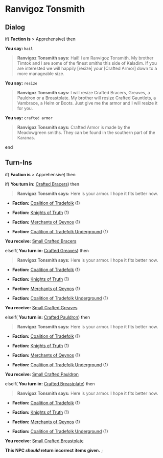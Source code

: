 # Ranvigoz Tonsmith


## Dialog

if( **Faction is** > Apprehensive) then


**You say:** `hail`




>**Ranvigoz Tonsmith says:** Hail! I am Ranvigoz Tonsmith. My brother Timtok and I are some of the finest smiths this side of Kaladim. If you are interested we will happily [resize] your [Crafted Armor] down to a more manageable size.


**You say:** `resize`




>**Ranvigoz Tonsmith says:** I will resize Crafted Bracers, Greaves, a Pauldron or a Breastplate. My brother will resize Crafted Gauntlets, a Vambrace, a Helm or Boots. Just give me the armor and I will resize it for you.


**You say:** `crafted armor`




>**Ranvigoz Tonsmith says:** Crafted Armor is made by the Meadowgreen smiths. They can be found in the southern part of the Karanas.

end

## Turn-Ins




if( **Faction is** > Apprehensive) then


if( **You turn in:** [Crafted Bracers](/item/4177)) then



>**Ranvigoz Tonsmith says:** Here is your armor. I hope it fits better now.



* __Faction:__ [Coalition of Tradefolk](/faction/229) (1)



* __Faction:__ [Knights of Truth](/faction/281) (1)



* __Faction:__ [Merchants of Qeynos](/faction/291) (1)



* __Faction:__ [Coalition of Tradefolk Underground](/faction/336) (1)



 **You receive:**  [Small Crafted Bracers](/item/4185) 


elseif( **You turn in:** [Crafted Greaves](/item/4179)) then



>**Ranvigoz Tonsmith says:** Here is your armor. I hope it fits better now.



* __Faction:__ [Coalition of Tradefolk](/faction/229) (1)



* __Faction:__ [Knights of Truth](/faction/281) (1)



* __Faction:__ [Merchants of Qeynos](/faction/291) (1)



* __Faction:__ [Coalition of Tradefolk Underground](/faction/336) (1)



 **You receive:**  [Small Crafted Greaves](/item/4187) 


elseif( **You turn in:** [Crafted Pauldron](/item/4175)) then



>**Ranvigoz Tonsmith says:** Here is your armor. I hope it fits better now.



* __Faction:__ [Coalition of Tradefolk](/faction/229) (1)



* __Faction:__ [Knights of Truth](/faction/281) (1)



* __Faction:__ [Merchants of Qeynos](/faction/291) (1)



* __Faction:__ [Coalition of Tradefolk Underground](/faction/336) (1)



 **You receive:**  [Small Crafted Pauldron](/item/4183) 


elseif( **You turn in:** [Crafted Breastplate](/item/4174)) then



>**Ranvigoz Tonsmith says:** Here is your armor. I hope it fits better now.



* __Faction:__ [Coalition of Tradefolk](/faction/229) (1)



* __Faction:__ [Knights of Truth](/faction/281) (1)



* __Faction:__ [Merchants of Qeynos](/faction/291) (1)



* __Faction:__ [Coalition of Tradefolk Underground](/faction/336) (1)



 **You receive:**  [Small Crafted Breastplate](/item/4182) 


**This NPC *should* return incorrect items given.**
;

